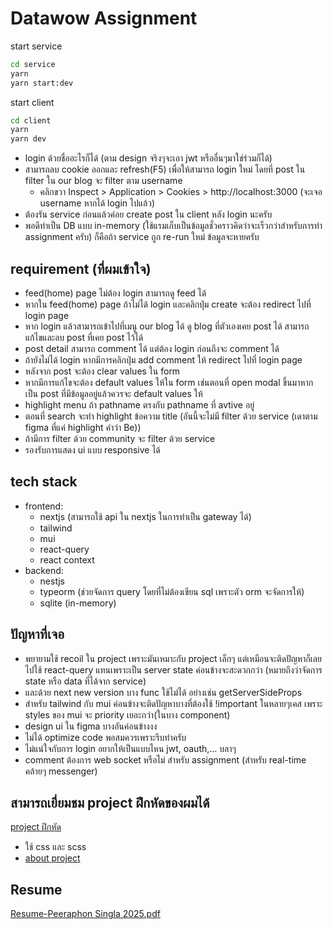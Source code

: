# Datawow Assignment

start service
```sh
cd service
yarn
yarn start:dev
```

start client
```sh
cd client
yarn
yarn dev
```

- login ด้วยชื่ออะไรก็ได้ (ตาม design จริงๆจะเอา jwt หรืออื่นๆมาใช่ร่วมก็ได้)
- สามารถลบ cookie ออกและ refresh(F5) เพื่อให้สามารถ login ใหม่ โดยที่ post ใน filter ใน our blog จะ filter ตาม username
  - คลิกขวา Inspect > Application > Cookies > http://localhost:3000 (จะเจอ username หากได้ login ไปแล้ว)
- ต้องรัน service ก่อนแล้วค่อย create post ใน client หลัง login นะครับ
- พอดีทำเป็น DB แบบ in-memory (ใช้แรมเก็บเป็นข้อมูลชั่วคราวคิดว่าจะเร็วกว่าสำหรับการทำ assignment ครับ) ก็คือถ้า service ถูก re-run ใหม่ ข้อมูลจะหายครับ

## requirement (ที่ผมเข้าใจ)
- feed(home) page ไม่ต้อง login สามารถดู feed ได้
- หากใน feed(home) page ถ้าไม่ได้ login และคลิกปุ่ม create จะต้อง redirect ไปที่ login page
- หาก login แล้วสามารถเข้าไปที่เมนู our blog ได้ ดู blog ที่ตัวเองเคย post ได้ สามารถแก้ไขและลบ post ที่เคย post ไว้ได้
- post detail สามารถ comment ได้ แต่ต้อง login ก่อนถึงจะ comment ได้
- ถ้ายังไม่ได้ login หากมีการคลิกปุ่ม add comment ให้ redirect ไปที่ login page
- หลังจาก post จะต้อง clear values ใน form
- หากมีการแก้ไขจะต้อง default values ให้ใน form เช่นตอนที่ open modal ขึ้นมาหากเป็น post ที่มีข้อมูลอยู่แล้วควรจะ default values ให้
- highlight menu ถ้า pathname ตรงกับ pathname ที่ avtive อยู่
- ตอนที่ search จะทำ highlight ข้อความ title (อันนี้จะไม่มี filter ด้วย service (เดาตาม figma ที่แค่ highlight คำว่า Be))
- ถ้ามีการ filter ด้วย community จะ filter ด้วย service
- รองรับการแสดง ui แบบ responsive ได้

## tech stack
- frontend:
  - nextjs (สามารถใช้ api ใน nextjs ในการทำเป็น gateway ได้)
  - tailwind
  - mui
  - react-query
  - react context
- backend:
  - nestjs
  - typeorm (ช่วยจัดการ query โดยที่ไม่ต้องเขียน sql เพราะตัว orm จะจัดการให้)
  - sqlite (in-memory)



## ปัญหาที่เจอ
- พยายามใช้ recoil ใน project เพราะมันเหมาะกับ project เล็กๆ แต่เหมือนจะติดปัญหาก็เลยไปใช้ react-query แทนเพราะเป็น server state ค่อนข้างจะสะดวกกว่า (หมายถึงว่าจัดการ state หรือ data ที่ได้จาก service)
- และด้วย next new version บาง func ใช้ไม่ได้ อย่างเช่น getServerSideProps
- สำหรับ tailwind กับ mui ค่อนข้างจะติดปัญหาบางที่ต้องใช้ !important ในหลายๆเคส เพราะ styles ของ mui จะ priority เยอะกว่า(ในบาง component)
- design ui ใน figma บางอันค่อนข้างงง
- ไม่ได้ optimize code พอสมควรเพราะรีบทำครับ
- ไม่แน่ใจกับการ login อยากให้เป็นแบบไหน jwt, oauth,... บลาๆ
- comment ต้องการ web socket หรือไม่ สำหรับ assignment (สำหรับ real-time คล้ายๆ messenger) 


## สามารถเยี่ยมชม project ฝึกหัดของผมได้
[project ฝึกหัด](https://pyr.vercel.app/)
- ใช้ css และ scss
- [about project](https://pyr.vercel.app/about-page)

## Resume 
[Resume-Peeraphon Singla 2025.pdf](https://github.com/user-attachments/files/18740868/Resume-Peeraphon.Singla.2025.pdf)
